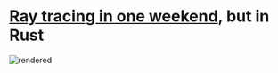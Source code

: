 # [Ray tracing in one weekend](https://raytracing.github.io/books/RayTracingInOneWeekend.html), but in Rust

![rendered](rendered.ppm)